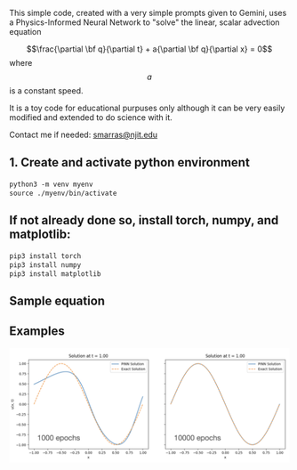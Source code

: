 This simple code, created with a very simple prompts given to Gemini, uses a Physics-Informed Neural Network to "solve" the linear, scalar advection equation

$$\frac{\partial \bf q}{\partial t} + a{\partial \bf q}{\partial x} = 0$$
where $$a$$ is a constant speed.

It is a toy code for educational purpuses only although it can be very easily modified and extended to do science with it.

Contact me if needed: smarras@njit.edu

## 1. Create and activate python environment
```
python3 -m venv myenv
source ./myenv/bin/activate
```

## If not already done so, install torch, numpy, and matplotlib:
```
pip3 install torch
pip3 install numpy
pip3 install matplotlib
```



## Sample equation

## Examples

<img src="assets/PINN-advection-1KVS10Kepochs.png"
     alt="Markdown icon"
     style="float: left; margin-right: 5px;" />
